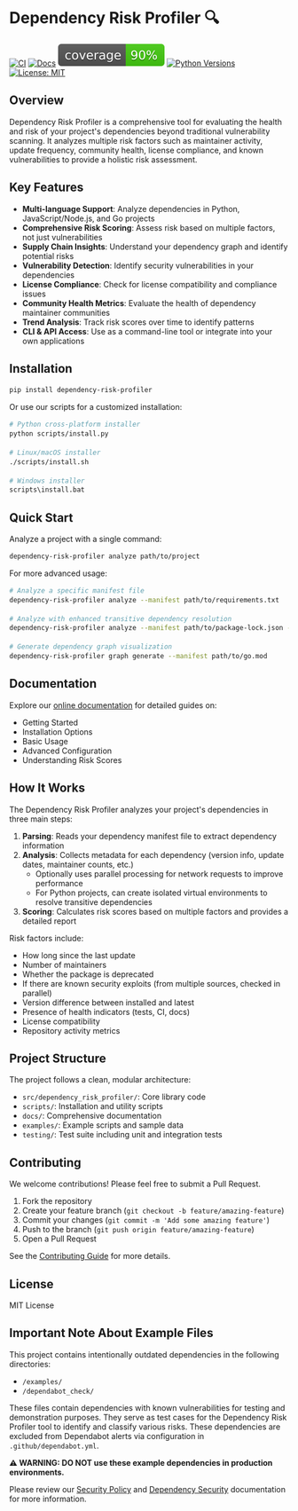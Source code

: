 # Dependency Risk Profiler 🔍

[![CI](https://github.com/williamzujkowski/dependency-risk-profiler/actions/workflows/ci.yml/badge.svg)](https://github.com/williamzujkowski/dependency-risk-profiler/actions/workflows/ci.yml)
[![Docs](https://github.com/williamzujkowski/dependency-risk-profiler/actions/workflows/docs.yml/badge.svg)](https://williamzujkowski.github.io/dependency-risk-profiler/)
[![Coverage](https://raw.githubusercontent.com/williamzujkowski/dependency-risk-profiler/main/.github/badges/coverage.svg)](https://github.com/williamzujkowski/dependency-risk-profiler/actions/workflows/ci.yml)
[![Python Versions](https://img.shields.io/badge/python-3.9%20%7C%203.10%20%7C%203.11%20%7C%203.12-blue)](https://www.python.org/downloads/)
[![License: MIT](https://img.shields.io/badge/License-MIT-yellow.svg)](https://opensource.org/licenses/MIT)

## Overview

Dependency Risk Profiler is a comprehensive tool for evaluating the health and risk of your project's dependencies beyond traditional vulnerability scanning. It analyzes multiple risk factors such as maintainer activity, update frequency, community health, license compliance, and known vulnerabilities to provide a holistic risk assessment.

## Key Features

- **Multi-language Support**: Analyze dependencies in Python, JavaScript/Node.js, and Go projects
- **Comprehensive Risk Scoring**: Assess risk based on multiple factors, not just vulnerabilities
- **Supply Chain Insights**: Understand your dependency graph and identify potential risks
- **Vulnerability Detection**: Identify security vulnerabilities in your dependencies
- **License Compliance**: Check for license compatibility and compliance issues
- **Community Health Metrics**: Evaluate the health of dependency maintainer communities
- **Trend Analysis**: Track risk scores over time to identify patterns
- **CLI & API Access**: Use as a command-line tool or integrate into your own applications

## Installation

```bash
pip install dependency-risk-profiler
```

Or use our scripts for a customized installation:

```bash
# Python cross-platform installer
python scripts/install.py

# Linux/macOS installer
./scripts/install.sh

# Windows installer
scripts\install.bat
```

## Quick Start

Analyze a project with a single command:

```bash
dependency-risk-profiler analyze path/to/project
```

For more advanced usage:

```bash
# Analyze a specific manifest file
dependency-risk-profiler analyze --manifest path/to/requirements.txt

# Analyze with enhanced transitive dependency resolution
dependency-risk-profiler analyze --manifest path/to/package-lock.json --enhanced-transitive

# Generate dependency graph visualization
dependency-risk-profiler graph generate --manifest path/to/go.mod
```

## Documentation

Explore our [online documentation](https://williamzujkowski.github.io/dependency-risk-profiler/) for detailed guides on:

- Getting Started
- Installation Options
- Basic Usage
- Advanced Configuration
- Understanding Risk Scores

## How It Works

The Dependency Risk Profiler analyzes your project's dependencies in three main steps:

1. **Parsing**: Reads your dependency manifest file to extract dependency information
2. **Analysis**: Collects metadata for each dependency (version info, update dates, maintainer counts, etc.)
   - Optionally uses parallel processing for network requests to improve performance
   - For Python projects, can create isolated virtual environments to resolve transitive dependencies
3. **Scoring**: Calculates risk scores based on multiple factors and provides a detailed report

Risk factors include:

- How long since the last update
- Number of maintainers
- Whether the package is deprecated
- If there are known security exploits (from multiple sources, checked in parallel)
- Version difference between installed and latest
- Presence of health indicators (tests, CI, docs)
- License compatibility
- Repository activity metrics

## Project Structure

The project follows a clean, modular architecture:

- `src/dependency_risk_profiler/`: Core library code
- `scripts/`: Installation and utility scripts
- `docs/`: Comprehensive documentation
- `examples/`: Example scripts and sample data
- `testing/`: Test suite including unit and integration tests

## Contributing

We welcome contributions! Please feel free to submit a Pull Request.

1. Fork the repository
2. Create your feature branch (`git checkout -b feature/amazing-feature`)
3. Commit your changes (`git commit -m 'Add some amazing feature'`)
4. Push to the branch (`git push origin feature/amazing-feature`)
5. Open a Pull Request

See the [Contributing Guide](https://williamzujkowski.github.io/dependency-risk-profiler/CONTRIBUTING/) for more details.

## License

MIT License

## Important Note About Example Files

This project contains intentionally outdated dependencies in the following directories:
- `/examples/` 
- `/dependabot_check/`

These files contain dependencies with known vulnerabilities for testing and demonstration purposes. They serve as test cases for the Dependency Risk Profiler tool to identify and classify various risks. These dependencies are excluded from Dependabot alerts via configuration in `.github/dependabot.yml`.

**⚠️ WARNING: DO NOT use these example dependencies in production environments.**

Please review our [Security Policy](https://williamzujkowski.github.io/dependency-risk-profiler/security/SECURITY/) and [Dependency Security](https://williamzujkowski.github.io/dependency-risk-profiler/security/DEPENDENCY_SECURITY/) documentation for more information.